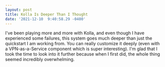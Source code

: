```yaml
--- 
layout: post 
title: Kolla Is Deeper Than I Thought 
date: '2021-12-10  9:40:58.29 -0400' 
--- 
```

I've been playing more and more with Kolla, and even though I have experienced some failures, this system goes 
much deeper than just the quickstart I am working from. You can really customize it deeply (even with a 
VPN-as-a-Service component which is super interesting). I'm glad that I took the time to look into it further 
because when I first did, the whole thing seemed incredibly overwhelming. 
